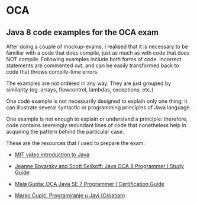 # OCA
## Java 8 code examples for the OCA exam


After doing a couple of mockup-exams, I realised that it is necessary to be familiar with a code that does compile, just as much as with code that does NOT compile. Following examples include both forms of code. Incorrect statements are commented out, and can be easily transformed back to code that throws compile-time errors.

The examples are not ordered in any way. They are just grouped by similarity (eg. arrays, flowcontrol, lambdas, exceptions, etc.)

One code example is not necessarily designed to explain only one thing; it can illustrate several syntactic or programming principles of Java language.

One example is not enough to explain or understand a principle: therefore, code contains seemingly redundant lines of code that nonetheless help in acquiring the pattern behind the particular case.


These are the resources that I used to prepare the exam:


- <a href="https://www.youtube.com/watch?v=oqnLQVFaqYI&list=PLXqaWKDQpdPn4UJ2fOFxl6Yl_DC51FFUL">MIT video introduction to Java</a>

- <a href="https://www.selikoff.net/java-oca-8-programmer-i-study-guide/">Jeanne Boyarsky and Scott Selikoff: Java OCA 8 Programmer I Study Guide</a>

- <a href="https://www.manning.com/books/oca-java-se-7-programmer-i-certification-guide/">Mala Gupta: OCA Java SE 7 Programmer I Certification Guide</a>

- <a href="http://java.zemris.fer.hr/nastava/opjj/book-2015-09-30.pdf">Marko Čupić: Programiranje u Javi (Croatian)</a>
